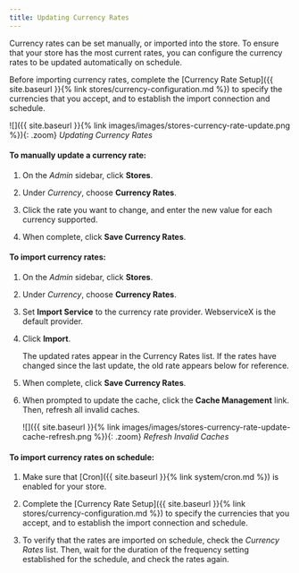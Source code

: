 ```yaml
---
title: Updating Currency Rates
---
```



Currency rates can be set manually, or imported into the store. To ensure that your store has the most current rates, you can configure the currency rates to be updated automatically on schedule.

Before importing currency rates, complete the [Currency Rate Setup]({{ site.baseurl }}{% link stores/currency-configuration.md %}) to specify the currencies that you accept, and to establish the import connection and schedule.

![]({{ site.baseurl }}{% link images/images/stores-currency-rate-update.png %}){: .zoom}
_Updating Currency Rates_

#### To manually update a currency rate:

1.  On the _Admin_ sidebar, click **Stores**.

1.  Under _Currency_, choose **Currency Rates**.

1.  Click the rate you want to change, and enter the new value for each currency supported.

1.  When complete, click **Save Currency Rates**.

#### To import currency rates:

1.  On the _Admin_ sidebar, click **Stores**.

1.  Under _Currency_, choose **Currency Rates**.

1.  Set **Import Service** to the currency rate provider. WebserviceX is the default provider.

1.  Click **Import**.

    The updated rates appear in the Currency Rates list. If the rates have changed since the last update, the old rate appears below for reference.

1.  When complete, click **Save Currency Rates**.

1.  When prompted to update the cache, click the **Cache Management** link. Then, refresh all invalid caches.

    ![]({{ site.baseurl }}{% link images/images/stores-currency-rate-update-cache-refresh.png %}){: .zoom}
    _Refresh Invalid Caches_

#### To import currency rates on schedule:

1.  Make sure that [Cron]({{ site.baseurl }}{% link system/cron.md %}) is enabled for your store.

1.  Complete the [Currency Rate Setup]({{ site.baseurl }}{% link stores/currency-configuration.md %}) to specify the currencies that you accept, and to establish the import connection and schedule.

1.  To verify that the rates are imported on schedule, check the _Currency Rates_ list. Then, wait for the duration of the frequency setting established for the schedule, and check the rates again.
